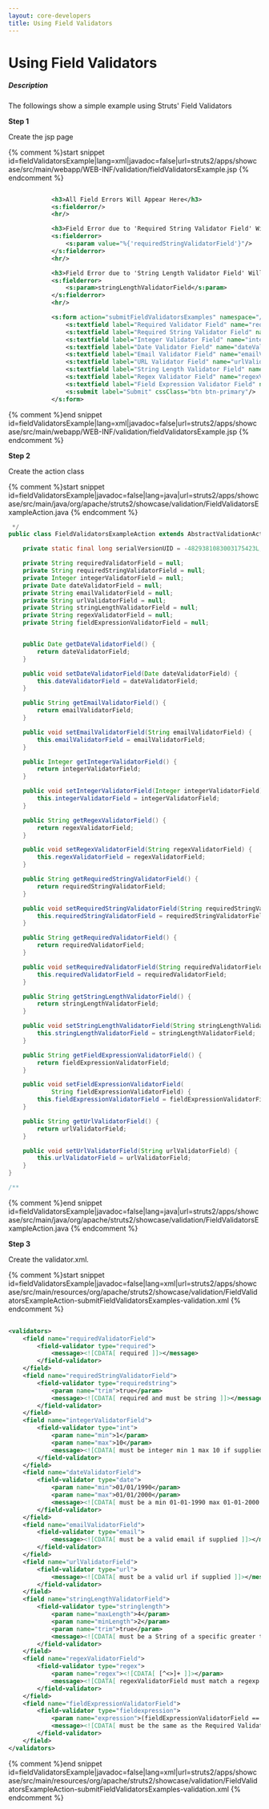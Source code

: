 ```yaml
---
layout: core-developers
title: Using Field Validators
---
```


# Using Field Validators

##### Description

The followings show a simple example using Struts' Field Validators

__Step 1__

Create the jsp page

{% comment %}start snippet id=fieldValidatorsExample|lang=xml|javadoc=false|url=struts2/apps/showcase/src/main/webapp/WEB-INF/validation/fieldValidatorsExample.jsp {% endcomment %}

```xml

            <h3>All Field Errors Will Appear Here</h3>
            <s:fielderror/>
            <hr/>

            <h3>Field Error due to 'Required String Validator Field' Will Appear Here</h3>
            <s:fielderror>
                <s:param value="%{'requiredStringValidatorField'}"/>
            </s:fielderror>
            <hr/>

            <h3>Field Error due to 'String Length Validator Field' Will Appear Here</h3>
            <s:fielderror>
                <s:param>stringLengthValidatorField</s:param>
            </s:fielderror>
            <hr/>

            <s:form action="submitFieldValidatorsExamples" namespace="/validation" method="POST" theme="xhtml">
                <s:textfield label="Required Validator Field" name="requiredValidatorField"/>
                <s:textfield label="Required String Validator Field" name="requiredStringValidatorField"/>
                <s:textfield label="Integer Validator Field" name="integerValidatorField"/>
                <s:textfield label="Date Validator Field" name="dateValidatorField"/>
                <s:textfield label="Email Validator Field" name="emailValidatorField"/>
                <s:textfield label="URL Validator Field" name="urlValidatorField"/>
                <s:textfield label="String Length Validator Field" name="stringLengthValidatorField"/>
                <s:textfield label="Regex Validator Field" name="regexValidatorField"/>
                <s:textfield label="Field Expression Validator Field" name="fieldExpressionValidatorField"/>
                <s:submit label="Submit" cssClass="btn btn-primary"/>
            </s:form>


```

{% comment %}end snippet id=fieldValidatorsExample|lang=xml|javadoc=false|url=struts2/apps/showcase/src/main/webapp/WEB-INF/validation/fieldValidatorsExample.jsp {% endcomment %}

__Step 2__

Create the action class

{% comment %}start snippet id=fieldValidatorsExample|javadoc=false|lang=java|url=struts2/apps/showcase/src/main/java/org/apache/struts2/showcase/validation/FieldValidatorsExampleAction.java {% endcomment %}

```java
 */
public class FieldValidatorsExampleAction extends AbstractValidationActionSupport {

    private static final long serialVersionUID = -4829381083003175423L;

    private String requiredValidatorField = null;
    private String requiredStringValidatorField = null;
    private Integer integerValidatorField = null;
    private Date dateValidatorField = null;
    private String emailValidatorField = null;
    private String urlValidatorField = null;
    private String stringLengthValidatorField = null;
    private String regexValidatorField = null;
    private String fieldExpressionValidatorField = null;


    public Date getDateValidatorField() {
        return dateValidatorField;
    }

    public void setDateValidatorField(Date dateValidatorField) {
        this.dateValidatorField = dateValidatorField;
    }

    public String getEmailValidatorField() {
        return emailValidatorField;
    }

    public void setEmailValidatorField(String emailValidatorField) {
        this.emailValidatorField = emailValidatorField;
    }

    public Integer getIntegerValidatorField() {
        return integerValidatorField;
    }

    public void setIntegerValidatorField(Integer integerValidatorField) {
        this.integerValidatorField = integerValidatorField;
    }

    public String getRegexValidatorField() {
        return regexValidatorField;
    }

    public void setRegexValidatorField(String regexValidatorField) {
        this.regexValidatorField = regexValidatorField;
    }

    public String getRequiredStringValidatorField() {
        return requiredStringValidatorField;
    }

    public void setRequiredStringValidatorField(String requiredStringValidatorField) {
        this.requiredStringValidatorField = requiredStringValidatorField;
    }

    public String getRequiredValidatorField() {
        return requiredValidatorField;
    }

    public void setRequiredValidatorField(String requiredValidatorField) {
        this.requiredValidatorField = requiredValidatorField;
    }

    public String getStringLengthValidatorField() {
        return stringLengthValidatorField;
    }

    public void setStringLengthValidatorField(String stringLengthValidatorField) {
        this.stringLengthValidatorField = stringLengthValidatorField;
    }

    public String getFieldExpressionValidatorField() {
        return fieldExpressionValidatorField;
    }

    public void setFieldExpressionValidatorField(
            String fieldExpressionValidatorField) {
        this.fieldExpressionValidatorField = fieldExpressionValidatorField;
    }

    public String getUrlValidatorField() {
        return urlValidatorField;
    }

    public void setUrlValidatorField(String urlValidatorField) {
        this.urlValidatorField = urlValidatorField;
    }
}

/**

```

{% comment %}end snippet id=fieldValidatorsExample|javadoc=false|lang=java|url=struts2/apps/showcase/src/main/java/org/apache/struts2/showcase/validation/FieldValidatorsExampleAction.java {% endcomment %}

__Step 3__

Create the validator\.xml\.

{% comment %}start snippet id=fieldValidatorsExample|javadoc=false|lang=xml|url=struts2/apps/showcase/src/main/resources/org/apache/struts2/showcase/validation/FieldValidatorsExampleAction-submitFieldValidatorsExamples-validation.xml {% endcomment %}

```xml
  		
<validators>
	<field name="requiredValidatorField">
		<field-validator type="required">
			<message><![CDATA[ required ]]></message>
		</field-validator>
	</field>
	<field name="requiredStringValidatorField">
		<field-validator type="requiredstring">
			<param name="trim">true</param>
			<message><![CDATA[ required and must be string ]]></message>
		</field-validator>
	</field>
	<field name="integerValidatorField">
		<field-validator type="int">
			<param name="min">1</param>
			<param name="max">10</param>
			<message><![CDATA[ must be integer min 1 max 10 if supplied ]]></message>
		</field-validator>
	</field>
	<field name="dateValidatorField">
		<field-validator type="date">
			<param name="min">01/01/1990</param>
			<param name="max">01/01/2000</param>
			<message><![CDATA[ must be a min 01-01-1990 max 01-01-2000 if supplied ]]></message>
		</field-validator>
	</field>
	<field name="emailValidatorField">
		<field-validator type="email">
			<message><![CDATA[ must be a valid email if supplied ]]></message>
		</field-validator>
	</field>
	<field name="urlValidatorField">
		<field-validator type="url">
			<message><![CDATA[ must be a valid url if supplied ]]></message>
		</field-validator>
	</field>
	<field name="stringLengthValidatorField">
		<field-validator type="stringlength">
			<param name="maxLength">4</param>
			<param name="minLength">2</param>
			<param name="trim">true</param>
			<message><![CDATA[ must be a String of a specific greater than 1 less than 5 if specified ]]></message>
		</field-validator>
	</field>
	<field name="regexValidatorField">
		<field-validator type="regex">
			<param name="regex"><![CDATA[ [^<>]+ ]]></param>
			<message><![CDATA[ regexValidatorField must match a regexp (.*\.txt) if specified ]]></message>
		</field-validator>
	</field>
	<field name="fieldExpressionValidatorField">
		<field-validator type="fieldexpression">
			<param name="expression">(fieldExpressionValidatorField == requiredValidatorField)</param>
			<message><![CDATA[ must be the same as the Required Validator Field if specified ]]></message>
		</field-validator>
	</field>
</validators>


```

{% comment %}end snippet id=fieldValidatorsExample|javadoc=false|lang=xml|url=struts2/apps/showcase/src/main/resources/org/apache/struts2/showcase/validation/FieldValidatorsExampleAction-submitFieldValidatorsExamples-validation.xml {% endcomment %}

